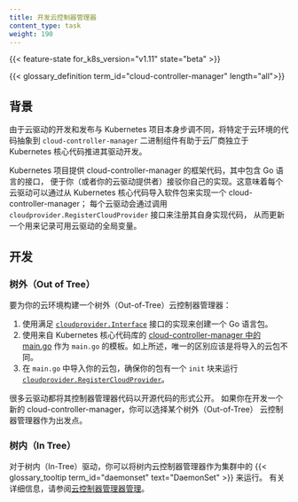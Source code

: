 ```yaml
---
title: 开发云控制器管理器
content_type: task
weight: 190
---
```


<!--
reviewers:
- luxas
- thockin
- wlan0
title: Developing Cloud Controller Manager
content_type: concept
weight: 190
-->

<!-- overview -->

{{< feature-state for_k8s_version="v1.11" state="beta" >}}

{{< glossary_definition term_id="cloud-controller-manager" length="all">}}

<!-- body -->

<!--
## Background

Since cloud providers develop and release at a different pace compared to the Kubernetes project, abstracting the provider-specific code to the `cloud-controller-manager` binary allows cloud vendors to evolve independently from the core Kubernetes code.
-->
## 背景

由于云驱动的开发和发布与 Kubernetes 项目本身步调不同，将特定于云环境的代码抽象到
`cloud-controller-manager` 二进制组件有助于云厂商独立于 Kubernetes
核心代码推进其驱动开发。

<!--
The Kubernetes project provides skeleton cloud-controller-manager code with Go interfaces to allow you (or your cloud provider) to plug in your own implementations. This means that a cloud provider can implement a cloud-controller-manager by importing packages from Kubernetes core; each cloudprovider will register their own code by calling `cloudprovider.RegisterCloudProvider` to update a global variable of available cloud providers.
-->
Kubernetes 项目提供 cloud-controller-manager 的框架代码，其中包含 Go 语言的接口，
便于你（或者你的云驱动提供者）接驳你自己的实现。这意味着每个云驱动可以通过从
Kubernetes 核心代码导入软件包来实现一个 cloud-controller-manager；
每个云驱动会通过调用 `cloudprovider.RegisterCloudProvider` 接口来注册其自身实现代码，
从而更新一个用来记录可用云驱动的全局变量。

<!--
## Developing
-->
## 开发

### 树外（Out of Tree）

<!--
To build an out-of-tree cloud-controller-manager for your cloud:
-->
要为你的云环境构建一个树外（Out-of-Tree）云控制器管理器：

<!--
1. Create a go package with an implementation that satisfies [cloudprovider.Interface](https://github.com/kubernetes/cloud-provider/blob/master/cloud.go).
2. Use [`main.go` in cloud-controller-manager](https://github.com/kubernetes/kubernetes/blob/master/cmd/cloud-controller-manager/main.go) from Kubernetes core as a template for your `main.go`. As mentioned above, the only difference should be the cloud package that will be imported.
3. Import your cloud package in `main.go`, ensure your package has an `init` block to run [`cloudprovider.RegisterCloudProvider`](https://github.com/kubernetes/cloud-provider/blob/master/plugins.go).
-->
1. 使用满足 [`cloudprovider.Interface`](https://github.com/kubernetes/cloud-provider/blob/master/cloud.go)
   接口的实现来创建一个 Go 语言包。
2. 使用来自 Kubernetes 核心代码库的
   [cloud-controller-manager 中的 main.go](https://github.com/kubernetes/kubernetes/blob/master/cmd/cloud-controller-manager/main.go)
   作为 `main.go` 的模板。如上所述，唯一的区别应该是将导入的云包不同。
3. 在 `main.go` 中导入你的云包，确保你的包有一个 `init` 块来运行
   [`cloudprovider.RegisterCloudProvider`](https://github.com/kubernetes/cloud-provider/blob/master/plugins.go)。

<!--
Many cloud providers publish their controller manager code as open source. If you are creating
a new cloud-controller-manager from scratch, you could take an existing out-of-tree cloud
controller manager as your starting point.
-->
很多云驱动都将其控制器管理器代码以开源代码的形式公开。
如果你在开发一个新的 cloud-controller-manager，你可以选择某个树外（Out-of-Tree）
云控制器管理器作为出发点。

### 树内（In Tree）

<!--
For in-tree cloud providers, you can run the in-tree cloud controller manager as a {{< glossary_tooltip term_id="daemonset" >}} in your cluster. See [Cloud Controller Manager Administration](/docs/tasks/administer-cluster/running-cloud-controller/) for more details.
-->
对于树内（In-Tree）驱动，你可以将树内云控制器管理器作为集群中的
{{< glossary_tooltip term_id="daemonset" text="DaemonSet" >}} 来运行。
有关详细信息，请参阅[云控制器管理器管理](/zh-cn/docs/tasks/administer-cluster/running-cloud-controller/)。

